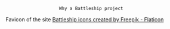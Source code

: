                        Why a Battleship project




Favicon of the site <a href="https://www.flaticon.com/free-icons/battleship" title="battleship icons">Battleship icons created by Freepik - Flaticon</a>

